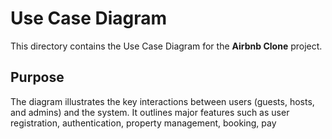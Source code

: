 # Use Case Diagram

This directory contains the Use Case Diagram for the **Airbnb Clone** project.

## Purpose

The diagram illustrates the key interactions between users (guests, hosts, and admins) and the system. It outlines major features such as user registration, authentication, property management, booking, pay
